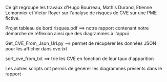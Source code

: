Ce git regroupe les travaux d'Hugo Bourreau, Mathis Durand, Etienne Lemonnier et Victor Royer sur l'analyse de risques de CVE sur une PME fictive.

Projet tableau de bord risques.pdf ==> notre rapport contenant notre démarche de réflexion ainsi que des diagrammes à l'appui

Get_CVE_From_Json_Url.py ==> permet de récupérer les données JSON pour les afficher dans cve.txt

sort_cve_from_txt ==> trie les CVE en fonction de leur taux d'apparition 

Les autres scripts ont permis de générer les diagrammes présents dans le rapport

